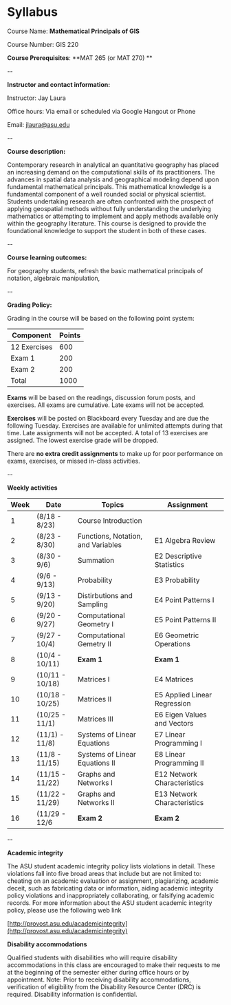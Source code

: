 
# Syllabus

Course Name: **Mathematical Principals of GIS**

Course Number: GIS 220

**Course Prerequisites**: **MAT 265 (or MAT 270) **

--

**Instructor and contact information:**

**I**nstructor: Jay Laura

Office hours: Via email or scheduled via Google Hangout or Phone

Email: jlaura@asu.edu

--

**Course description:**

Contemporary research in analytical an quantitative geography has placed an increasing demand on the computational skills of its practitioners.  The advances in spatial data analysis and geographical modeling depend upon fundamental mathematical principals.  This mathematical knowledge is a fundamental component of a well rounded social or physical scientist.  Students undertaking research are often confronted with the prospect of applying geospatial methods without fully understanding the underlying mathematics or attempting to implement and apply methods available only within the geography literature.  This course is designed to provide the foundational knowledge to support the student in both of these cases.

--

**Course learning outcomes:**

For geography students, refresh the basic mathematical principals of notation, algebraic manipulation, 

--

**Grading Policy:**

Grading in the course will be based on the following point system:

| **Component**                        | **Points**                           |
|--------------------------------------|--------------------------------------|
| 12 Exercises                         | 600                                  |
| Exam 1                               | 200                                  |
| Exam 2                               | 200                                  |
| Total                                | 1000                                 |

**Exams** will be based on the readings, discussion forum posts, and exercises. All exams are cumulative.  Late exams will not be accepted.

**Exercises** will be posted on Blackboard every Tuesday and are due the following Tuesday.  Exercises are available for unlimited attempts during that time.  Late assignments will not be accepted.  A total of 13 exercises are assigned.  The lowest exercise grade will be dropped.

There are **no extra credit assignments** to make up for poor performance on exams, exercises, or missed in-class activities.

--

**Weekly activities**

|Week | Date | Topics  | Assignment| 
|---|--------|----------|---------|
| 1 | (8/18 - 8/23) | Course Introduction | | |
| 2 | (8/23 - 8/30) | Functions, Notation, and Variables | E1 Algebra Review | |
| 3 | (8/30 - 9/6)  | Summation | E2 Descriptive Statistics | E1 Algebra Review| 
| 4 | (9/6 - 9/13)  | Probability | E3 Probability | E2 2 Descriptive Statistics|
| 5 | (9/13 - 9/20) | Distirbutions and Sampling | E4 Point Patterns I | E3 Probability |
| 6 | (9/20 - 9/27) | Computational Geometry I | E5 Point Patterns II  | E4 Point Patterns|
| 7 | (9/27 - 10/4) | Computational Gemetry II | E6 Geometric Operations | E5 Point Patterns II|
| 8 | (10/4 - 10/11) | **Exam 1** |  **Exam 1** | E6 Geometric Operations |
| 9 | (10/11 - 10/18) | Matrices I | E4 Matrices | |
| 10 | (10/18 - 10/25) | Matrices II | E5 Applied Linear Regression  | |
| 11 | (10/25 - 11/1) | Matrices III | E6 Eigen Values and Vectors | |
| 12 | (11/1) - 11/8) | Systems of Linear Equations | E7 Linear Programming I|  | 
| 13 | (11/8 - 11/15) | Systems of Linear Equations II | E8 Linear Programming II |  |
| 14 | (11/15 - 11/22) | Graphs and Networks I | E12 Network Characteristics  | |
| 15 | (11/22 - 11/29)| Graphs and Networks II | E13 Network Characteristics |  |
| 16 | (11/29 - 12/6 | **Exam 2** | **Exam 2** | **Exam 2** |

--

**Academic integrity**

The ASU student academic integrity policy lists violations in detail.
These violations fall into five broad areas that include but are not
limited to: cheating on an academic evaluation or assignment,
plagiarizing, academic deceit, such as fabricating data or information,
aiding academic integrity policy violations and inappropriately
collaborating, or falsifying academic records. For more information
about the ASU student academic integrity policy, please use the
following web link


[http://provost.asu.edu/academicintegrity](http://provost.asu.edu/academicintegrity)


**Disability accommodations**

Qualified students with disabilities who will require disability
accommodations in this class are encouraged to make their requests to me
at the beginning of the semester either during office hours or by
appointment. Note: Prior to receiving disability accommodations,
verification of eligibility from the Disability Resource Center (DRC) is
required. Disability information is confidential.

